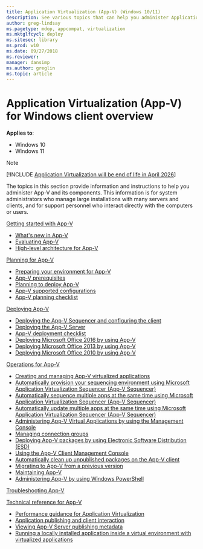```yaml
---
title: Application Virtualization (App-V) (Windows 10/11)
description: See various topics that can help you administer Application Virtualization (App-V) and its components.
author: greg-lindsay
ms.pagetype: mdop, appcompat, virtualization
ms.mktglfcycl: deploy
ms.sitesec: library
ms.prod: w10
ms.date: 09/27/2018
ms.reviewer: 
manager: dansimp
ms.author: greglin
ms.topic: article
---
```

# Application Virtualization (App-V) for Windows client overview

**Applies to**:

- Windows 10
- Windows 11

> [!NOTE]
> [!INCLUDE [Application Virtualization will be end of life in April 2026](../includes/app-v-end-life-statement.md)]

The topics in this section provide information and instructions to help you administer App-V and its components. This information is for system administrators who manage large installations with many servers and clients, and for support personnel who interact directly with the computers or users.

[Getting started with App-V](appv-getting-started.md)  

- [What's new in App-V](appv-about-appv.md)
- [Evaluating App-V](appv-evaluating-appv.md)
- [High-level architecture for App-V](appv-high-level-architecture.md)

[Planning for App-V](appv-planning-for-appv.md)  

- [Preparing your environment for App-V](appv-preparing-your-environment.md)
- [App-V prerequisites](appv-prerequisites.md)
- [Planning to deploy App-V](appv-planning-to-deploy-appv.md)
- [App-V supported configurations](appv-supported-configurations.md)
- [App-V planning checklist](appv-planning-checklist.md)

[Deploying App-V](appv-deploying-appv.md)  

- [Deploying the App-V Sequencer and configuring the client](appv-deploying-the-appv-sequencer-and-client.md)
- [Deploying the App-V Server](appv-deploying-the-appv-server.md)
- [App-V deployment checklist](appv-deployment-checklist.md)
- [Deploying Microsoft Office 2016 by using App-V](appv-deploying-microsoft-office-2016-with-appv.md)
- [Deploying Microsoft Office 2013 by using App-V](appv-deploying-microsoft-office-2013-with-appv.md)
- [Deploying Microsoft Office 2010 by using App-V](appv-deploying-microsoft-office-2010-wth-appv.md)

[Operations for App-V](appv-operations.md)  

- [Creating and managing App-V virtualized applications](appv-creating-and-managing-virtualized-applications.md)
- [Automatically provision your sequencing environment using Microsoft Application Virtualization Sequencer (App-V Sequencer)](appv-auto-provision-a-vm.md)
- [Automatically sequence multiple apps at the same time using Microsoft Application Virtualization Sequencer (App-V Sequencer)](appv-auto-batch-sequencing.md)
- [Automatically update multiple apps at the same time using Microsoft Application Virtualization Sequencer (App-V Sequencer)](appv-auto-batch-updating.md)
- [Administering App-V Virtual Applications by using the Management Console](appv-administering-virtual-applications-with-the-management-console.md)
- [Managing connection groups](appv-managing-connection-groups.md)
- [Deploying App-V packages by using Electronic Software Distribution (ESD)](appv-deploying-packages-with-electronic-software-distribution-solutions.md)
- [Using the App-V Client Management Console](appv-using-the-client-management-console.md)
- [Automatically clean up unpublished packages on the App-V client](appv-auto-clean-unpublished-packages.md)
- [Migrating to App-V from a previous version](appv-migrating-to-appv-from-a-previous-version.md)
- [Maintaining App-V](appv-maintaining-appv.md)
- [Administering App-V by using Windows PowerShell](appv-administering-appv-with-powershell.md)

[Troubleshooting App-V](appv-troubleshooting.md)  

[Technical reference for App-V](appv-technical-reference.md)  

- [Performance guidance for Application Virtualization](appv-performance-guidance.md)
- [Application publishing and client interaction](appv-application-publishing-and-client-interaction.md)
- [Viewing App-V Server publishing metadata](appv-viewing-appv-server-publishing-metadata.md)
- [Running a locally installed application inside a virtual environment with virtualized applications](appv-running-locally-installed-applications-inside-a-virtual-environment.md)



